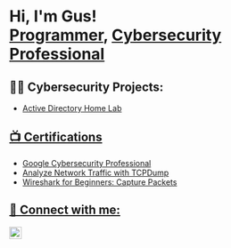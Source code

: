 <h1>Hi, I'm Gus! <br/><a href="https://github.com/GusHolland1">Programmer</a>, <a href="https://www.linkedin.com/in/Gus-Holland/">Cybersecurity Professional</a></h1>

<h2>👨‍💻 Cybersecurity Projects:</h2>

- <a href="https://github.com/GusHolland/ActiveDirectoryLab">Active Directory Home Lab

<h2>📺 Certifications</h2>

- <a href="https://coursera.org/share/02d2116af6ec51bbc7a8c346b0914c9b">Google Cybersecurity Professional
- <a href="https://coursera.org/share/311cc17ff9773fe31531f8acae3ac83d">Analyze Network Traffic with TCPDump
- <a href="https://coursera.org/share/6e8b929f9dcb0e8dedf16d0aa73b7cfc">Wireshark for Beginners: Capture Packets

<h2> 🤳 Connect with me:</h2>

[<img align="left" alt="JoshMadakor | LinkedIn" width="22px" src="https://cdn.jsdelivr.net/npm/simple-icons@v3/icons/linkedin.svg" />][linkedin]

[linkedin]: https://linkedin.com/in/Gus-Holland

<!--
**joshmadakor1/joshmadakor1** is a ✨ _special_ ✨ repository because its `README.md` (this file) appears on your GitHub profile.

Here are some ideas to get you started:

- 🔭 I’m currently working on ...
- 🌱 I’m currently learning ...
- 👯 I’m looking to collaborate on ...
- 🤔 I’m looking for help with ...
- 💬 Ask me about ...
- 📫 How to reach me: ...
- 😄 Pronouns: ...
- ⚡ Fun fact: ...
-->
